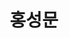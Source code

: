 ---
layout: page
title: 홍성문
description: M.S
img: /assets/img/홍성문.jpg
importance: 4
category: current
---